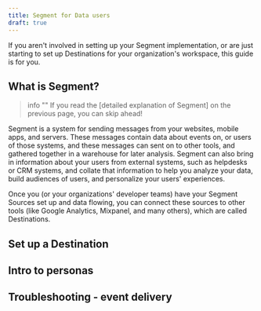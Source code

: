 ```yaml
---
title: Segment for Data users
draft: true
---
```


If you aren't involved in setting up your Segment implementation, or are just starting to set up Destinations for your organization's workspace, this guide is for you.

## What is Segment?

> info ""
> If you read the [detailed explanation of Segment] on the previous page, you can skip ahead!

Segment is a system for sending messages from your websites, mobile apps, and servers. These messages contain data about events on, or users of those systems, and these messages can sent on to other tools, and gathered together in a warehouse for later analysis. Segment can also bring in information about your users from external systems, such as helpdesks or CRM systems, and collate that information to help you analyze your data, build audiences of users, and personalize your users' experiences.

Once you (or your organizations' developer teams) have your Segment Sources set up and data flowing, you can connect these sources to other tools (like Google Analytics, Mixpanel, and many others), which are called Destinations.

## Set up a Destination



## Intro to personas



## Troubleshooting - event delivery
